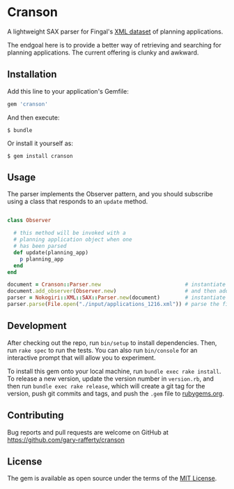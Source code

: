 # Cranson

A lightweight SAX parser for Fingal's [XML dataset](http://data.fingal.ie/datasets/xml/Planning_Applications.xml) of planning applications.

The endgoal here is to provide a better way of retrieving and searching for planning applications. The current offering is clunky and awkward.  

## Installation

Add this line to your application's Gemfile:

```ruby
gem 'cranson'
```

And then execute:

    $ bundle

Or install it yourself as:

    $ gem install cranson

## Usage

The parser implements the Observer pattern, and you should subscribe using a class that responds to an `update` method.

```ruby

class Observer

  # this method will be invoked with a
  # planning application object when one
  # has been parsed
  def update(planning_app)
    p planning_app
  end
end

document = Cranson::Parser.new                           # instantiate the document parser
document.add_observer(Observer.new)                      # and then add your observer
parser = Nokogiri::XML::SAX::Parser.new(document)        # instantiate the sax parser
parser.parse(File.open("./input/applications_1216.xml")) # parse the file


```

## Development

After checking out the repo, run `bin/setup` to install dependencies. Then, run `rake spec` to run the tests. You can also run `bin/console` for an interactive prompt that will allow you to experiment.

To install this gem onto your local machine, run `bundle exec rake install`. To release a new version, update the version number in `version.rb`, and then run `bundle exec rake release`, which will create a git tag for the version, push git commits and tags, and push the `.gem` file to [rubygems.org](https://rubygems.org).

## Contributing

Bug reports and pull requests are welcome on GitHub at https://github.com/gary-rafferty/cranson


## License

The gem is available as open source under the terms of the [MIT License](http://opensource.org/licenses/MIT).

